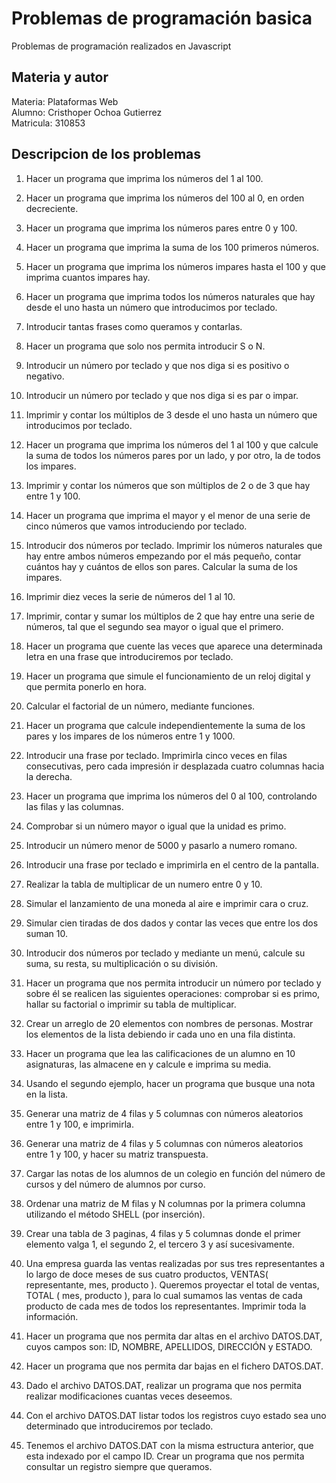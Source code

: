 # Problemas de programación basica

Problemas de programación realizados en Javascript

## Materia y autor
Materia: Plataformas Web <br>
Alumno: Cristhoper Ochoa Gutierrez <br>
Matricula: 310853 

## Descripcion de los problemas
1. Hacer un programa que imprima los números del 1 al 100.

2. Hacer un programa que imprima los números del 100 al 0, en orden decreciente.

3. Hacer un programa que imprima los números pares entre 0 y 100.

4. Hacer un programa que imprima la suma de los 100 primeros números.

5. Hacer un programa que imprima los números impares hasta el 100 y que imprima cuantos impares hay.

6. Hacer un programa que imprima todos los números naturales que hay desde el uno hasta un número que introducimos por teclado.

7. Introducir tantas frases como queramos y contarlas.

8. Hacer un programa que solo nos permita introducir S o N.

9. Introducir un número por teclado y que nos diga si es positivo o negativo.

10. Introducir un número por teclado y que nos diga si es par o impar.

11. Imprimir y contar los múltiplos de 3 desde el uno hasta un número que introducimos por
teclado.

12. Hacer un programa que imprima los números del 1 al 100 y que calcule la suma de todos los
números pares por un lado, y por otro, la de todos los impares.

13. Imprimir y contar los números que son múltiplos de 2 o de 3 que hay entre 1 y 100.

14. Hacer un programa que imprima el mayor y el menor de una serie de cinco números que
vamos introduciendo por teclado.

15. Introducir dos números por teclado. Imprimir los números naturales que hay entre ambos
números empezando por el más pequeño, contar cuántos hay y cuántos de ellos son pares.
Calcular la suma de los impares.

16. Imprimir diez veces la serie de números del 1 al 10.

17. Imprimir, contar y sumar los múltiplos de 2 que hay entre una serie de números, tal que el
segundo sea mayor o igual que el primero.

18. Hacer un programa que cuente las veces que aparece una determinada letra en una frase
que introduciremos por teclado.

19. Hacer un programa que simule el funcionamiento de un reloj digital y que permita ponerlo en
hora.

20. Calcular el factorial de un número, mediante funciones.

21. Hacer un programa que calcule independientemente la suma de los pares y los impares de
los números entre 1 y 1000.

22. Introducir una frase por teclado. Imprimirla cinco veces en filas consecutivas, pero cada
impresión ir desplazada cuatro columnas hacia la derecha.

23. Hacer un programa que imprima los números del 0 al 100, controlando las filas y las
columnas.

24. Comprobar si un número mayor o igual que la unidad es primo.

25. Introducir un número menor de 5000 y pasarlo a numero romano.

26. Introducir una frase por teclado e imprimirla en el centro de la pantalla.

27. Realizar la tabla de multiplicar de un numero entre 0 y 10.

28. Simular el lanzamiento de una moneda al aire e imprimir cara o cruz.

29. Simular cien tiradas de dos dados y contar las veces que entre los dos suman 10.

30. Introducir dos números por teclado y mediante un menú, calcule su suma, su resta, su multiplicación o su división.

31. Hacer un programa que nos permita introducir un número por teclado y sobre él se realicen
las siguientes operaciones: comprobar si es primo, hallar su factorial o imprimir su tabla de
multiplicar.

32. Crear un arreglo de 20 elementos con nombres de personas. Mostrar los elementos de la lista
debiendo ir cada uno en una fila distinta.

33. Hacer un programa que lea las calificaciones de un alumno en 10 asignaturas, las almacene
en y calcule e imprima su media.

34. Usando el segundo ejemplo, hacer un programa que busque una nota en la lista.

35. Generar una matriz de 4 filas y 5 columnas con números aleatorios entre 1 y 100, e
imprimirla.

36. Generar una matriz de 4 filas y 5 columnas con números aleatorios entre 1 y 100, y hacer su
matriz transpuesta.

37. Cargar las notas de los alumnos de un colegio en función del número de cursos y del número
de alumnos por curso.

38. Ordenar una matriz de M filas y N columnas por la primera columna utilizando el método
SHELL (por inserción).

39. Crear una tabla de 3 paginas, 4 filas y 5 columnas donde el primer elemento valga 1, el
segundo 2, el tercero 3 y así sucesivamente.

40. Una empresa guarda las ventas realizadas por sus tres representantes a lo largo de doce
meses de sus cuatro productos, VENTAS( representante, mes, producto ). Queremos proyectar el
total de ventas, TOTAL ( mes, producto ), para lo cual sumamos las ventas de cada producto de
cada mes de todos los representantes. Imprimir toda la información.

41. Hacer un programa que nos permita dar altas en el archivo DATOS.DAT, cuyos campos son:
ID, NOMBRE, APELLIDOS, DIRECCIÓN y ESTADO.

42. Hacer un programa que nos permita dar bajas en el fichero DATOS.DAT.

43. Dado el archivo DATOS.DAT, realizar un programa que nos permita realizar modificaciones
cuantas veces deseemos.

44. Con el archivo DATOS.DAT listar todos los registros cuyo estado sea uno determinado que
introduciremos por teclado.

45. Tenemos el archivo DATOS.DAT con la misma estructura anterior, que esta indexado por el
campo ID. Crear un programa que nos permita consultar un registro siempre que queramos.
